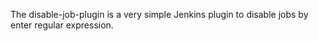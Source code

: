 The disable-job-plugin is a very simple Jenkins plugin to disable jobs by enter regular expression.

